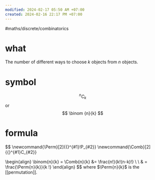 ```yaml
---
modified: 2024-02-17 05:50 AM +07:00
created: 2024-02-16 22:17 PM +07:00
---
```

#maths/discrete/combinatorics 

# what
The number of different ways to choose $k$ objects from $n$ objects.

# symbol
$$
\newcommand{\Comb}[2]{{}^{#1}C_{#2}}
\Comb{n}{k}
$$
or
$$
\binom {n}{k}
$$

# formula
$$
\newcommand{\Perm}[2]{{}^{#1}\!P_{#2}}
\newcommand{\Comb}[2]{{}^{#1}C_{#2}}

\begin{align}
\binom{n}{k} = \Comb{n}{k} &= \frac{n!}{k!(n-k)!} 
\\
\\
& = \frac{\Perm{n}{k}}{k !}
\end{align}
$$
where $\Perm{n}{k}$ is the [[permutation]].
